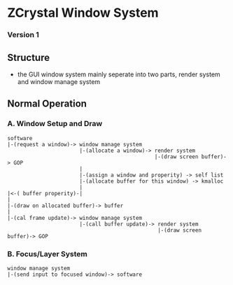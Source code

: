 # ZCrystal Window System
### Version 1
## Structure
+ the GUI window system mainly seperate into two parts, render system and window manage system
## Normal Operation
### A. Window Setup and Draw
```
software 
|-(request a window)-> window manage system 
                       |-(allocate a window)-> render system 
                                               |-(draw screen buffer)-> GOP
                       |
                       |-(assign a window and properity) -> self list
                       |-(allocate buffer for this window) -> kmalloc
                       |
|<-( buffer properity)-|
|
|-(draw on allocated buffer)-> buffer
|
|-(cal frame update)-> window manage system 
                       |-(call buffer update)-> render system 
                                                |-(draw screen buffer)-> GOP
```
### B. Focus/Layer System
```
window manage system
|-(send input to focused window)-> software

```